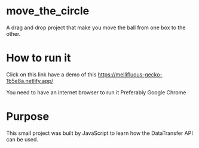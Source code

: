 # move_the_circle
 A drag and drop project that make you move the ball from one box to the other.

# How to run it
Click on this link have a demo of this
https://mellifluous-gecko-1b5e8a.netlify.app/

You need to have an internet browser to run it
Preferably Google Chrome

# Purpose
This small project was built by JavaScript to learn how the DataTransfer API can be used.
